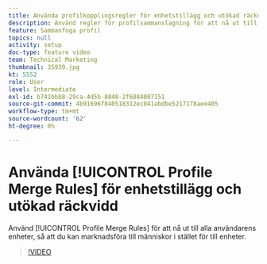```yaml
---
title: Använda profilkopplingsregler för enhetstillägg och utökad räckvidd
description: Använd regler för profilsammanslagning för att nå ut till alla användarens enheter, så att du kan marknadsföra till människor i stället för till enheter.
feature: Sammanfoga profil
topics: null
activity: setup
doc-type: feature video
team: Technical Marketing
thumbnail: 35939.jpg
kt: 5552
role: User
level: Intermediate
exl-id: b741bbb8-29ca-4d5b-8040-2f6884007151
source-git-commit: 4b91696f840518312ec041abdbe5217178aee405
workflow-type: tm+mt
source-wordcount: '62'
ht-degree: 0%

---
```


# Använda [!UICONTROL Profile Merge Rules] för enhetstillägg och utökad räckvidd

Använd [!UICONTROL Profile Merge Rules] för att nå ut till alla användarens enheter, så att du kan marknadsföra till människor i stället för till enheter.

>[!VIDEO](https://video.tv.adobe.com/v/35939/?quality=12&learn=on)
